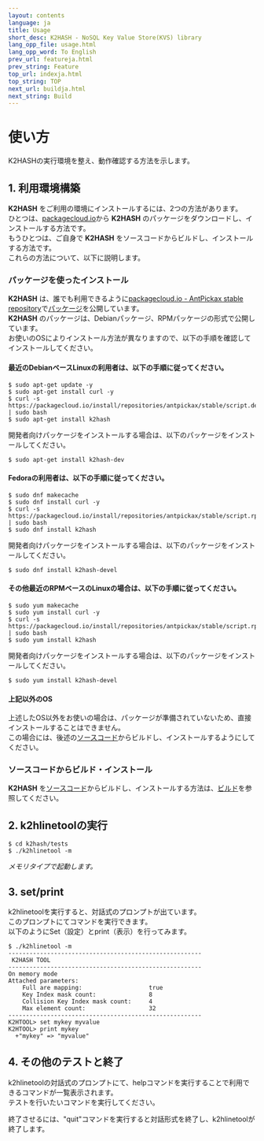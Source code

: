 ```yaml
---
layout: contents
language: ja
title: Usage
short_desc: K2HASH - NoSQL Key Value Store(KVS) library
lang_opp_file: usage.html
lang_opp_word: To English
prev_url: featureja.html
prev_string: Feature
top_url: indexja.html
top_string: TOP
next_url: buildja.html
next_string: Build
---
```


# 使い方
K2HASHの実行環境を整え、動作確認する方法を示します。

## 1. 利用環境構築

**K2HASH** をご利用の環境にインストールするには、2つの方法があります。  
ひとつは、[packagecloud.io](https://packagecloud.io/)から **K2HASH** のパッケージをダウンロードし、インストールする方法です。  
もうひとつは、ご自身で **K2HASH** をソースコードからビルドし、インストールする方法です。  
これらの方法について、以下に説明します。

### パッケージを使ったインストール
**K2HASH** は、誰でも利用できるように[packagecloud.io - AntPickax stable repository](https://packagecloud.io/antpickax/stable/)で[パッケージ](https://packagecloud.io/app/antpickax/stable/search?q=k2hash)を公開しています。  
**K2HASH** のパッケージは、Debianパッケージ、RPMパッケージの形式で公開しています。  
お使いのOSによりインストール方法が異なりますので、以下の手順を確認してインストールしてください。  

#### 最近のDebianベースLinuxの利用者は、以下の手順に従ってください。
```
$ sudo apt-get update -y
$ sudo apt-get install curl -y
$ curl -s https://packagecloud.io/install/repositories/antpickax/stable/script.deb.sh | sudo bash
$ sudo apt-get install k2hash
```
開発者向けパッケージをインストールする場合は、以下のパッケージをインストールしてください。
```
$ sudo apt-get install k2hash-dev
```

#### Fedoraの利用者は、以下の手順に従ってください。
```
$ sudo dnf makecache
$ sudo dnf install curl -y
$ curl -s https://packagecloud.io/install/repositories/antpickax/stable/script.rpm.sh | sudo bash
$ sudo dnf install k2hash
```
開発者向けパッケージをインストールする場合は、以下のパッケージをインストールしてください。
```
$ sudo dnf install k2hash-devel
```

#### その他最近のRPMベースのLinuxの場合は、以下の手順に従ってください。
```
$ sudo yum makecache
$ sudo yum install curl -y
$ curl -s https://packagecloud.io/install/repositories/antpickax/stable/script.rpm.sh | sudo bash
$ sudo yum install k2hash
```
開発者向けパッケージをインストールする場合は、以下のパッケージをインストールしてください。
```
$ sudo yum install k2hash-devel
```

#### 上記以外のOS
上述したOS以外をお使いの場合は、パッケージが準備されていないため、直接インストールすることはできません。  
この場合には、後述の[ソースコード](https://github.com/yahoojapan/k2hash)からビルドし、インストールするようにしてください。

### ソースコードからビルド・インストール
**K2HASH** を[ソースコード](https://github.com/yahoojapan/k2hash)からビルドし、インストールする方法は、[ビルド](https://k2hash.antpick.ax/buildja.html)を参照してください。

## 2. k2hlinetoolの実行
```
$ cd k2hash/tests
$ ./k2hlinetool -m
```
_メモリタイプで起動します。_

## 3. set/print  
k2hlinetoolを実行すると、対話式のプロンプトが出ています。  
このプロンプトにてコマンドを実行できます。  
以下のようにSet（設定）とprint（表示）を行ってみます。
```
$ ./k2hlinetool -m
-------------------------------------------------------
 K2HASH TOOL
-------------------------------------------------------
On memory mode
Attached parameters:
    Full are mapping:                   true
    Key Index mask count:               8
    Collision Key Index mask count:     4
    Max element count:                  32
-------------------------------------------------------
K2HTOOL> set mykey myvalue
K2HTOOL> print mykey
  +"mykey" => "myvalue"
```

## 4. その他のテストと終了  
k2hlinetoolの対話式のプロンプトにて、helpコマンドを実行することで利用できるコマンドが一覧表示されます。  
テストを行いたいコマンドを実行してください。

終了させるには、"quit"コマンドを実行すると対話形式を終了し、k2hlinetoolが終了します。
